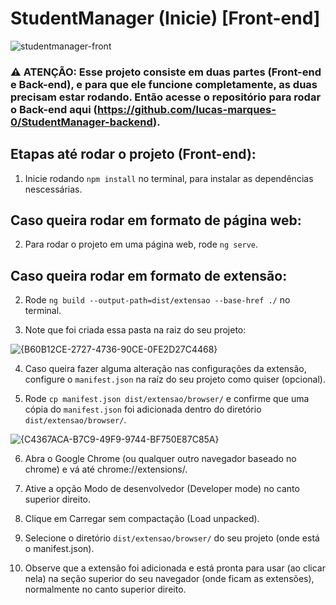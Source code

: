 # StudentManager (Inicie) [Front-end]

![studentmanager-front](https://github.com/user-attachments/assets/6aa6e0dd-f40d-4668-8c9d-746d69412e10)

### ⚠️ ATENÇÃO: Esse projeto consiste em duas partes (Front-end e Back-end), e para que ele funcione completamente, as duas precisam estar rodando. Então acesse o repositório para rodar o Back-end aqui (https://github.com/lucas-marques-0/StudentManager-backend). 

## Etapas até rodar o projeto (Front-end):

1. Inicie rodando `npm install` no terminal, para instalar as dependências nescessárias.

## Caso queira rodar em formato de página web:

2. Para rodar o projeto em uma página web, rode `ng serve`.

## Caso queira rodar em formato de extensão:

2. Rode `ng build --output-path=dist/extensao --base-href ./` no terminal.

3. Note que foi criada essa pasta na raiz do seu projeto:
   
![{B60B12CE-2727-4736-90CE-0FE2D27C4468}](https://github.com/user-attachments/assets/12b49f18-7ddd-425d-abd7-449168b6a725)

4. Caso queira fazer alguma alteração nas configurações da extensão, configure o `manifest.json` na raíz do seu projeto como quiser (opcional).

5. Rode `cp manifest.json dist/extensao/browser/` e confirme que uma cópia do `manifest.json` foi adicionada dentro do diretório `dist/extensao/browser/`.

![{C4367ACA-B7C9-49F9-9744-BF750E87C85A}](https://github.com/user-attachments/assets/e6a71bec-6064-43f3-91b4-cc7609a4ea95)
  
6. Abra o Google Chrome (ou qualquer outro navegador baseado no chrome) e vá até chrome://extensions/.
  
7. Ative a opção Modo de desenvolvedor (Developer mode) no canto superior direito.
  
8. Clique em Carregar sem compactação (Load unpacked).

9. Selecione o diretório `dist/extensao/browser/` do seu projeto (onde está o manifest.json).

10. Observe que a extensão foi adicionada e está pronta para usar (ao clicar nela) na seção superior do seu navegador (onde ficam as extensões), normalmente no canto superior direito.
